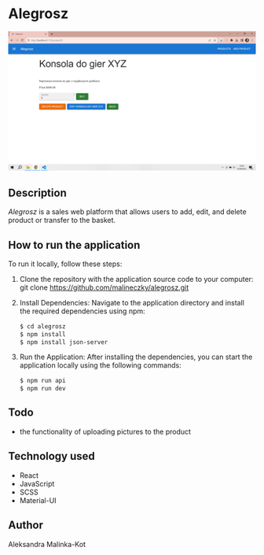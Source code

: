 # Alegrosz

![](/screenshot.png)

## Description

_Alegrosz_ is a sales web platform that allows users to add, edit, and delete product or transfer to the basket.

## How to run the application

To run it locally, follow these steps:

1. Clone the repository with the application source code to your computer:
   git clone https://github.com/malineczky/alegrosz.git

1. Install Dependencies: Navigate to the application directory and install the required dependencies using npm:

    ```
    $ cd alegrosz
    $ npm install
    $ npm install json-server
    ```

1. Run the Application: After installing the dependencies, you can start the application locally using the following commands:
    ```
    $ npm run api
    $ npm run dev
    ```

## Todo

-   the functionality of uploading pictures to the product

## Technology used

-   React
-   JavaScript
-   SCSS
-   Material-UI

## Author

Aleksandra Malinka-Kot
